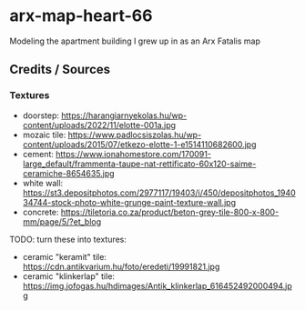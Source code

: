 # arx-map-heart-66

Modeling the apartment building I grew up in as an Arx Fatalis map

## Credits / Sources

### Textures

- doorstep: https://harangiarnyekolas.hu/wp-content/uploads/2022/11/elotte-001a.jpg
- mozaic tile: https://www.padlocsiszolas.hu/wp-content/uploads/2015/07/etkezo-elotte-1-e1514110682600.jpg
- cement: https://www.ionahomestore.com/170091-large_default/frammenta-taupe-nat-rettificato-60x120-saime-ceramiche-8654635.jpg
- white wall: https://st3.depositphotos.com/2977117/19403/i/450/depositphotos_194034744-stock-photo-white-grunge-paint-texture-wall.jpg
- concrete: https://tiletoria.co.za/product/beton-grey-tile-800-x-800-mm/page/5/?et_blog

TODO: turn these into textures:

- ceramic "keramit" tile: https://cdn.antikvarium.hu/foto/eredeti/19991821.jpg
- ceramic "klinkerlap" tile: https://img.jofogas.hu/hdimages/Antik_klinkerlap_616452492000494.jpg
